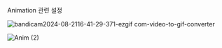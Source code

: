 Animation 관련 설정

![bandicam2024-08-2116-41-29-371-ezgif com-video-to-gif-converter](https://github.com/user-attachments/assets/501ece08-0a81-4e7a-be31-96d49519d9e7)

![Anim (2)](https://github.com/user-attachments/assets/2e652c07-bb46-4a2f-ba84-87726db825ae)
